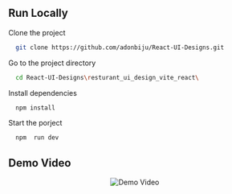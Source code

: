 ## Run Locally

Clone the project

```bash
  git clone https://github.com/adonbiju/React-UI-Designs.git
```

Go to the project directory

```bash
  cd React-UI-Designs\resturant_ui_design_vite_react\
```

Install dependencies

```bash
  npm install
```

Start the porject

```bash
  npm  run dev
```

## Demo Video
<div align="center">
  <img alt="Demo Video" src="Demo/resturant.gif"  />
</div>